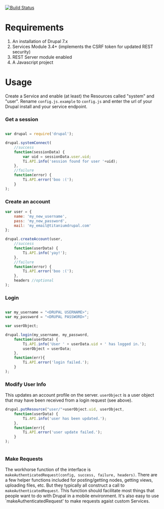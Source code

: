 [![Build Status](https://travis-ci.org/jbeuckm/drupal.js.png)](https://travis-ci.org/jbeuckm/drupal.js)

# Requirements

1. An installation of Drupal 7.x
2. Services Module 3.4+ (implements the CSRF token for updated REST security)
3. REST Server module enabled
4. A Javascript project


# Usage

Create a Service and enable (at least) the Resources called "system" and "user". Rename `config.js.example` to `config.js` and enter the url of your Drupal install and your service endpoint.

### Get a session

```javascript

var drupal = require('drupal');

drupal.systemConnect(
	//success
	function(sessionData) {
		var uid = sessionData.user.uid;
		Ti.API.info('session found for user '+uid);
	},
	//failure
	function(error) {
		Ti.API.error('boo :(');
	}
);
```

### Create an account

```javascript 
var user = {
	name: 'my_new_username',
	pass: 'my_new_password',
	mail: 'my_email@titaniumdrupal.com'
};

drupal.createAccount(user,
	//success
	function(userData) {
		Ti.API.info('yay!');
	},
	//failure
	function(error) {
		Ti.API.error('boo :(');
	},
	headers //optional
);	
```

### Login

```javascript

var my_username = "<DRUPAL USERNAME>";
var my_password = "<DRUPAL PASSWORD>";

var userObject;

drupal.login(my_username, my_password,
	function(userData) {
		Ti.API.info('User ' + userData.uid + ' has logged in.');
		userObject = userData;
	},
	function(err){
		Ti.API.error('login failed.');
	}
);
```

### Modify User Info

This updates an account profile on the server. `userObject` is a user object that may have been received from a login request (see above).

```javascript
drupal.putResource("user/"+userObject.uid, userObject, 
	function(userData) {
		Ti.API.info('user has been updated.');
	},
	function(err){
		Ti.API.error('user update failed.');
	}
);
	
```
### Make Requests

The workhorse function of the interface is `makeAuthenticatedRequest(config, success, failure, headers)`. There are a few helper functions included for posting/getting nodes, getting views, uploading files, etc. But they typically all construct a call to `makeAuthenticatedRequest`. This function should facilitate most things that people want to do with Drupal in a mobile environment. It's also easy to use `makeAuthenticatedRequest' to make requests agaist custom Services.

